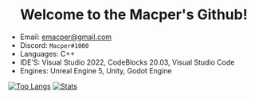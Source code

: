 <h1 align="center">Welcome to the Macper's Github!</h1>

- Email: [emacper@gmail.com](mailto:emacper@gmail.com)
- Discord: `Macper#1000`
- Languages: C++
- IDE'S: Visual Studio 2022, CodeBlocks 20.03, Visual Studio Code
- Engines: Unreal Engine 5, Unity, Godot Engine

[![Top Langs](https://github-readme-stats.vercel.app/api/top-langs/?username=macper-dev&layout=compact&theme=dark)]()
[![Stats](https://github-readme-stats.vercel.app/api/?username=macper-dev&layout=compact&theme=dark)]()
